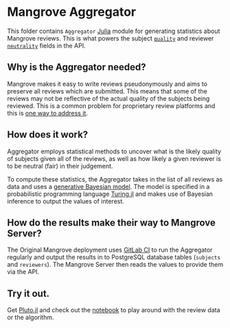 # Mangrove Aggregator

This folder contains `Aggregator` [Julia](https://julialang.org/) module for generating statistics about Mangrove reviews.
This is what powers the subject [`quality`](https://docs.mangrove.reviews/#/paths/~1subject~1{sub}/get) and reviewer [`neutrality`](https://docs.mangrove.reviews/#/paths/~1issuer~1{pem}/get) fields in the API.

## Why is the Aggregator needed?

Mangrove makes it easy to write reviews pseudonymously and aims to preserve all reviews which are submitted. This means that some of the reviews may not be reflective of the actual quality of the subjects being reviewed. This is a common problem for proprietary review platforms and this is [one way to address it](https://mangrove.reviews/faq).

## How does it work?

Aggregator employs statistical methods to uncover what is the likely quality of subjects given all of the reviews, as well as how likely a given reviewer is to be neutral (fair) in their judgement.

To compute these statistics, the Aggregator takes in the list of all reviews as data and uses a [generative Bayesian model](src/Model.jl). The model is specified in a probabilistic programming language [Turing.jl](https://turing.ml/) and makes use of Bayesian inference to output the values of interest.

## How do the results make their way to Mangrove Server?

The Original Mangrove deployment uses [GitLab CI](../.gitlab-ci.yml) to run the Aggregator regularly and output the results in to PostgreSQL database tables (`subjects` and `reviewers`). The Mangrove Server then reads the values to provide them via the API.

## Try it out.

Get [Pluto.jl](https://github.com/fonsp/Pluto.jl) and check out the [notebook](tutorial.jl) to play around with the review data or the algorithm.
